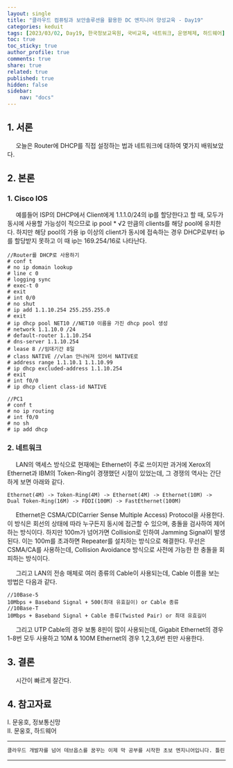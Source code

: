 ```yaml
---
layout: single
title: "클라우드 컴퓨팅과 보안솔루션을 활용한 DC 엔지니어 양성교육 - Day19"
categories: keduit
tags: [2023/03/02, Day19, 한국정보교육원, 국비교육, 네트워크, 운영체제, 하드웨어]
toc: true
toc_sticky: true
author_profile: true
comments: true
share: true
related: true
published: true
hidden: false
sidebar: 
    nav: "docs"
---
```


## 1. 서론  

&nbsp;&nbsp;&nbsp;&nbsp; 오늘은 Router에 DHCP를 직접 설정하는 법과 네트워크에 대하여 몇가지 배워보았다.

## 2. 본론  

### 1. Cisco IOS  

&nbsp;&nbsp;&nbsp;&nbsp; 예를들어 ISP의 DHCP에서 Client에게 1.1.1.0/24의 ip를 할당한다고 할 때, 모두가 동시에 사용할 가능성이 적으므로 ip pool * √2 만큼의 clients를 해당 pool에 유치한다. 하지만 해당 pool의 가용 ip 이상의 client가 동시에 접속하는 경우 DHCP로부터 ip를 할당받지 못하고 이 때 ip는 169.254/16로 나타난다.

```
//Router를 DHCP로 사용하기
# conf t
# no ip domain lookup
# line c 0
# logging sync
# exec-t 0
# exit
# int 0/0
# no shut
# ip add 1.1.10.254 255.255.255.0
# exit
# ip dhcp pool NET10 //NET10 이름을 가진 dhcp pool 생성
# network 1.1.10.0 /24
# default-router 1.1.10.254
# dns-server 1.1.10.254
# lease 8 //임대기간 8일
# class NATIVE //vlan 안나눠져 있어서 NATIVE로
# address range 1.1.10.1 1.1.10.99
# ip dhcp excluded-address 1.1.10.254
# exit
# int f0/0
# ip dhcp client class-id NATIVE
```

```
//PC1
# conf t
# no ip routing
# int f0/0
# no sh
# ip add dhcp
```

### 2. 네트워크

&nbsp;&nbsp;&nbsp;&nbsp; LAN의 액세스 방식으로 현재에는 Ethernet이 주로 쓰이지만 과거에 Xerox의 Ethernet과 IBM의 Token-Ring이 경쟁했던 시절이 있었는데, 그 경쟁의 역사는 간단하게 보면 아래와 같다.

```
Ethernet(4M) -> Token-Ring(4M) -> Ethernet(4M) -> Ethernet(10M) -> Dual Token-Ring(16M) -> FDDI(100M) -> FastEthernet(100M)
```

&nbsp;&nbsp;&nbsp;&nbsp; Ethernet은 CSMA/CD(Carrier Sense Multiple Access) Protocol을 사용한다. 이 방식은 회선의 상태에 따라 누구든지 동시에 접근할 수 있으며, 충돌을 검사하여 제어하는 방식이다. 하지만 100m가 넘어가면 Collision로 인하여 Jamming Signal이 발생된다. 이는 100m를 초과하면 Repeater를 설치하는 방식으로 해결한다. 무선은 CSMA/CA를 사용하는데, Collision Avoidance 방식으로 사전에 가능한 한 충돌을 회피하는 방식이다.

&nbsp;&nbsp;&nbsp;&nbsp; 그리고 LAN의 전송 매체로 여러 종류의 Cable이 사용되는데, Cable 이름을 보는 방법은 다음과 같다.

```
//10Base-5
10Mbps + Baseband Signal + 500(최대 유효길이) or Cable 종류
//10Base-T
10Mbps + Baseband Signal + Cable 종류(Twisted Pair) or 최대 유효길이
```

&nbsp;&nbsp;&nbsp;&nbsp; 그리고 UTP Cable의 경우 보통 8핀이 많이 사용되는데, Gigabit Ethernet의 경우 1-8번 모두 사용하고 10M & 100M Ethernet의 경우 1,2,3,6번 핀만 사용한다.

## 3. 결론  

&nbsp;&nbsp;&nbsp;&nbsp; 시간이 빠르게 잘간다.

## 4. 참고자료  

Ⅰ. 문웅호, 정보통신망   
Ⅱ. 문웅호, 하드웨어

---

```bash
클라우드 개발자를 넘어 데브옵스를 꿈꾸는 이제 막 공부를 시작한 초보 엔지니어입니다. 틀린 점이 있으면 친절하게 댓글 부탁드립니다. :)
```

---
